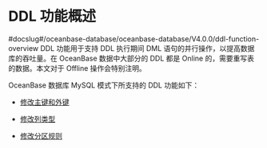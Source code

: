 # DDL 功能概述 
#docslug#/oceanbase-database/oceanbase-database/V4.0.0/ddl-function-overview
DDL 功能用于支持 DDL 执行期间 DML 语句的并行操作，以提高数据库的吞吐量。在 OceanBase 数据中大部分的 DDL 都是 Online 的，需要重写表的数据。本文对于 Offline 操作会特别注明。

OceanBase 数据库 MySQL 模式下所支持的 DDL 功能如下：

* [修改主键和外键](../7.ddl-function/2.operations-related-to-primary-key-and-foreign-key.md)

  

* [修改列类型](../7.ddl-function/3.column-type-related-operations.md)

  

* [修改分区规则](../7.ddl-function/5.partition-related-operations.md)

  



